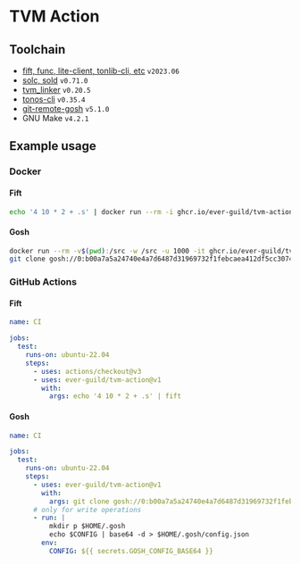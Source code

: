 # TVM Action

## Toolchain

- [fift, func, lite-client, tonlib-cli, etc](https://github.com/ton-blockchain/ton) `v2023.06`
- [solc, sold](https://github.com/tonlabs/TON-Solidity-Compiler) `v0.71.0`
- [tvm_linker](https://github.com/tonlabs/TVM-linker) `v0.20.5`
- [tonos-cli](https://github.com/tonlabs/tonos-cli) `v0.35.4`
- [git-remote-gosh](https://docs.gosh.sh/working-with-gosh/git-remote-helper/) `v5.1.0`
- GNU Make `v4.2.1`

## Example usage

### Docker

#### Fift
```bash
echo '4 10 * 2 + .s' | docker run --rm -i ghcr.io/ever-guild/tvm-action fift
```
#### Gosh
```bash
docker run --rm -v$(pwd):/src -w /src -u 1000 -it ghcr.io/ever-guild/tvm-action
git clone gosh://0:b00a7a5a24740e4a7d6487d31969732f1febcaea412df5cc307400818055ad58/gosh/gosh
```

### GitHub Actions

#### Fift
```yaml
name: CI

jobs:
  test:
    runs-on: ubuntu-22.04
    steps:
      - uses: actions/checkout@v3
      - uses: ever-guild/tvm-action@v1
        with:
          args: echo '4 10 * 2 + .s' | fift
```

#### Gosh
```yaml
name: CI

jobs:
  test:
    runs-on: ubuntu-22.04
    steps:
      - uses: ever-guild/tvm-action@v1
        with:
          args: git clone gosh://0:b00a7a5a24740e4a7d6487d31969732f1febcaea412df5cc307400818055ad58/gosh/gosh
      # only for write operations
      - run: |
          mkdir p $HOME/.gosh
          echo $CONFIG | base64 -d > $HOME/.gosh/config.json
        env:
          CONFIG: ${{ secrets.GOSH_CONFIG_BASE64 }}
```
